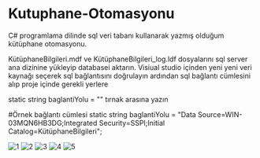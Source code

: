 # Kutuphane-Otomasyonu
C# programlama dilinde sql veri tabanı kullanarak yazmış olduğum kütüphane otomasyonu. 

KütüphaneBilgileri.mdf ve KütüphaneBilgileri_log.ldf dosyalarını sql server ana dizinine yükleyip databasei aktarın.
Visiual studio içinden yeni yeni veri kaynağı seçerek sql bağlantısını doğrulayın ardından sql bağlantı cümlesini alıp proje içinde gerekli yerlere

static string baglantiYolu = "" tırnak arasına yazın 

#Örnek bağlantı cümlesi static string baglantiYolu = "Data Source=WIN-03MQN6HB3DG;Integrated Security=SSPI;Initial Catalog=KütüphaneBilgileri";

![1](https://user-images.githubusercontent.com/81330668/147328101-c086640b-e5e8-42ad-a1f5-b1fd860d82f0.PNG)
![2](https://user-images.githubusercontent.com/81330668/147328128-b1e5bd86-89af-4486-aac5-d8d57ebc9397.PNG)
![3](https://user-images.githubusercontent.com/81330668/147328131-d32a2530-0a64-409d-82db-ee8dac02efb3.PNG)
![4](https://user-images.githubusercontent.com/81330668/147328134-f86ef413-6c5b-49aa-8910-cc65b9cdc71b.PNG)
![5](https://user-images.githubusercontent.com/81330668/147328137-7d264110-38c2-4f7a-a9dd-82c1ca6f5b16.PNG)
